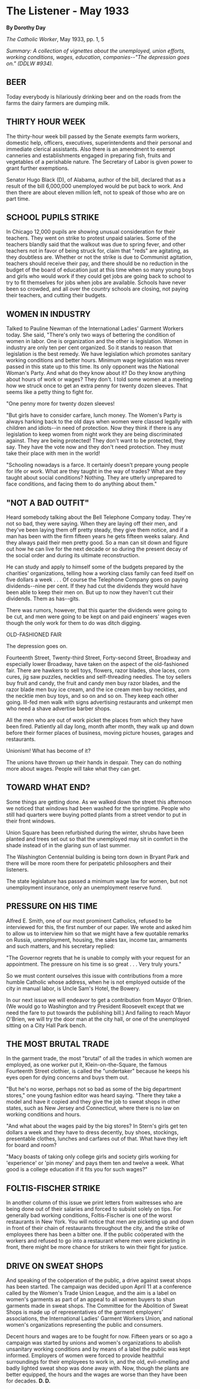 The Listener - May 1933
=======================

**By Dorothy Day**

*The Catholic Worker*, May 1933, pp. 1, 5

*Summary: A collection of vignettes about the unemployed, union efforts,
working conditions, wages, education, companies--"The depression goes
on." (DDLW \#934).* 

## BEER

Today everybody is hilariously drinking beer and on the roads from the
farms the dairy farmers are dumping milk.

## THIRTY HOUR WEEK

The thirty-hour week bill passed by the Senate exempts farm workers,
domestic help, officers, executives, superintendents and their personal
and immediate clerical assistants. Also there is an amendment to exempt
canneries and establishments engaged in preparing fish, fruits and
vegetables of a perishable nature. The Secretary of Labor is given power
to grant further exemptions.

Senator Hugo Black (D), of Alabama, author of the bill, declared that as
a result of the bill 6,000,000 unemployed would be put back to work. And
then there are about eleven million left, not to speak of those who are
on part time.

## SCHOOL PUPILS STRIKE

In Chicago 12,000 pupils are showing unusual consideration for their
teachers. They went on strike to protest unpaid salaries. Some of the
teachers blandly said that the walkout was due to spring fever, and
other teachers not in favor of being struck for, claim that "reds" are
agitating, as they doubtless are. Whether or not the strike is due to
Communist agitation, teachers should receive their pay, and there should
be no reduction in the budget of the board of education just at this
time when so many young boys and girls who would work if they could get
jobs are going back to school to try to fit themselves for jobs when
jobs are available. Schools have never been so crowded, and all over the
country schools are closing, not paying their teachers, and cutting
their budgets.

## WOMEN IN INDUSTRY

Talked to Pauline Newman of the International Ladies' Garment Workers
today. She said, "There's only two ways of bettering the condition of
women in labor. One is organization and the other is legislation. Women
in industry are only ten per cent organized. So it stands to reason that
legislation is the best remedy. We have legislation which promotes
sanitary working conditions and better hours. Minimum wage legislation
was never passed in this state up to this time. Its only opponent was
the National Woman's Party. And what do they know about it? Do they know
anything about hours of work or wages? They don't. I told some women at
a meeting how we struck once to get an extra penny for twenty dozen
sleeves. That seems like a petty thing to fight for.

"One penny more for twenty dozen sleeves!

"But girls have to consider carfare, lunch money. The Women's Party is
always harking back to the old days when women were classed legally with
children and idiots--in need of protection. Now they think if there is
any legislation to keep women from night work they are being
discriminated against. They are being protected! They don't want to be
protected, they say. They have the vote now and they don't need
protection. They must take their place with men in the world!

"Schooling nowadays is a farce. It certainly doesn't prepare young
people for life or work. What are they taught in the way of trades? What
are they taught about social conditions? Nothing. They are utterly
unprepared to face conditions, and facing them to do anything about
them."

## "NOT A BAD OUTFIT"

Heard somebody talking about the Bell Telephone Company today. They're
not so bad, they were saying. When they are laying off their men, and
they've been laying them off pretty steady, they give them notice, and
if a man has been with the firm fifteen years he gets fifteen weeks
salary. And they always paid their men pretty good. So a man can sit
down and figure out how he can live for the next decade or so during the
present decay of the social order and during its ultimate
reconstruction.

He can study and apply to himself some of the budgets prepared by the
charities' organizations, telling how a working class family can feed
itself on five dollars a week . . . Of course the Telephone Company goes
on paying dividends--nine per cent. If they had cut the dividends they
would have been able to keep their men on. But up to now they haven't
cut their dividends. Them as has--gits.

There was rumors, however, that this quarter the dividends were going to
be cut, and men were going to be kept on and paid engineers' wages even
though the only work for them to do was ditch digging.

OLD-FASHIONED FAIR

The depression goes on.

Fourteenth Street, Twenty-third Street, Forty-second Street, Broadway
and especially lower Broadway, have taken on the aspect of the
old-fashioned fair. There are hawkers to sell toys, flowers, razor
blades, shoe laces, corn cures, jig saw puzzles, neckties and
self-threading needles. The toy sellers buy fruit and candy, the fruit
and candy men buy razor blades, and the razor blade men buy ice cream,
and the ice cream men buy neckties, and the necktie men buy toys, and so
on and so on. They keep each other going. Ill-fed men walk with signs
advertising restaurants and unkempt men who need a shave advertise
barber shops.

All the men who are out of work picket the places from which they have
been fired. Patiently all day long, month after month, they walk up and
down before their former places of business, moving picture houses,
garages and restaurants.

Unionism! What has become of it?

The unions have thrown up their hands in despair. They can do nothing
more about wages. People will take what they can get.

## TOWARD WHAT END?

Some things are getting done. As we walked down the street this
afternoon we noticed that windows had been washed for the springtime.
People who still had quarters were buying potted plants from a street
vendor to put in their front windows.

Union Square has been refurbished during the winter, shrubs have been
planted and trees set out so that the unemployed may sit in comfort in
the shade instead of in the glaring sun of last summer.

The Washington Centennial building is being torn down in Bryant Park and
there will be more room there for peripatetic philosophers and their
listeners.

The state legislature has passed a minimum wage law for women, but not
unemployment insurance, only an unemployment reserve fund.

## PRESSURE ON HIS TIME

Alfred E. Smith, one of our most prominent Catholics, refused to be
interviewed for this, the first number of our paper. We wrote and asked
him to allow us to interview him so that we might have a few quotable
remarks on Russia, unemployment, housing, the sales tax, income tax,
armaments and such matters, and his secretary replied:

"The Governor regrets that he is unable to comply with your request for
an appointment. The pressure on his time is so great . . . Very truly
yours."

So we must content ourselves this issue with contributions from a more
humble Catholic whose address, when he is not employed outside of the
city in manual labor, is Uncle Sam's Hotel, the Bowery.

In our next issue we will endeavor to get a contribution from Mayor
O'Brien. (We would go to Washington and try President Roosevelt except
that we need the fare to put towards the publishing bill.) And failing
to reach Mayor O'Brien, we will try the door man at the city hall, or
one of the unemployed sitting on a City Hall Park bench.

## THE MOST BRUTAL TRADE

In the garment trade, the most "brutal" of all the trades in which women
are employed, as one worker put it, Klein-on-the-Square, the famous
Fourteenth Street clothier, is called the "undertaker" because he keeps
his eyes open for dying concerns and buys them out.

"But he's no worse, perhaps not so bad as some of the big department
stores," one young fashion editor was heard saying. "There they take a
model and have it copied and they give the job to sweat shops in other
states, such as New Jersey and Connecticut, where there is no law on
working conditions and hours.

"And what about the wages paid by the big stores? In Stern's girls get
ten dollars a week and they have to dress decently, buy shoes,
stockings, presentable clothes, lunches and carfares out of that. What
have they left for board and room?

"Macy boasts of taking only college girls and society girls working for
'experience' or 'pin money' and pays them ten and twelve a week. What
good is a college education if it fits you for such wages?"

## FOLTIS-FISCHER STRIKE

In another column of this issue we print letters from waitresses who are
being done out of their salaries and forced to subsist solely on tips.
For generally bad working conditions, Foltis-Fischer is one of the worst
restaurants in New York. You will notice that men are picketing up and
down in front of their chain of restaurants throughout the city, and the
strike of employees there has been a bitter one. If the public
coöperated with the workers and refused to go into a restaurant where
men were picketing in front, there might be more chance for strikers to
win their fight for justice.

## DRIVE ON SWEAT SHOPS

And speaking of the coöperation of the public, a drive against sweat
shops has been started. The campaign was decided upon April 11 at a
conference called by the Women's Trade Union League, and the aim is a
label on women's garments as part of an appeal to all women buyers to
shun garments made in sweat shops. The Committee for the Abolition of
Sweat Shops is made up of representatives of the garment employers'
associations, the International Ladies' Garment Workers Union, and
national women's organizations representing the public and consumers.

Decent hours and wages are to be fought for now. Fifteen years or so ago
a campaign was started by unions and women's organizations to abolish
unsanitary working conditions and by means of a label the public was
kept informed. Employers of women were forced to provide healthful
surroundings for their employees to work in, and the old, evil-smelling
and badly lighted sweat shop was done away with. Now, though the plants
are better equipped, the hours and the wages are worse than they have
been for decades. **D. D.**
